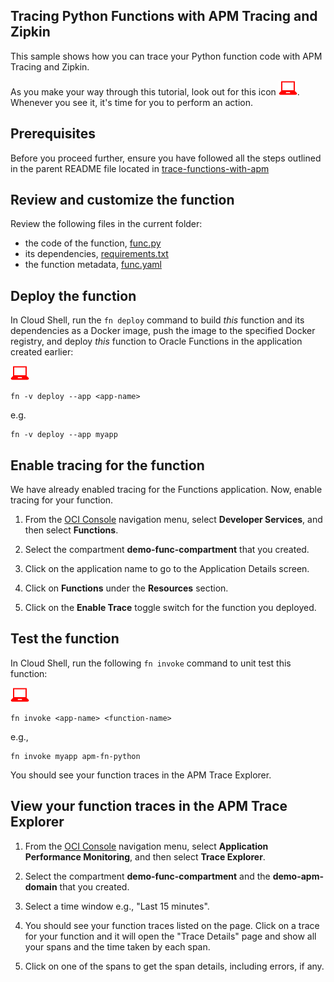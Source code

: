 ## Tracing Python Functions with APM Tracing and Zipkin

This sample shows how you can trace your Python function code with APM Tracing and Zipkin.

As you make your way through this tutorial, look out for this icon ![user input icon](../images/userinput.png).
Whenever you see it, it's time for you to perform an action.


## Prerequisites

Before you proceed further, ensure you have followed all the steps outlined 
in the parent README file located in [trace-functions-with-apm](../README.md)


## Review and customize the function

Review the following files in the current folder:
* the code of the function, [func.py](./func.py)
* its dependencies, [requirements.txt](./requirements.txt)
* the function metadata, [func.yaml](./func.yaml)


## Deploy the function

In Cloud Shell, run the `fn deploy` command to build *this* function and its dependencies as a Docker image, 
push the image to the specified Docker registry, and deploy *this* function to Oracle Functions 
in the application created earlier:

![user input icon](../images/userinput.png)
```
fn -v deploy --app <app-name>
```
e.g.
```
fn -v deploy --app myapp
```

## Enable tracing for the function

We have already enabled tracing for the Functions application. Now, enable tracing for your function.

1. From the [OCI Console](https://cloud.oracle.com) navigation menu, select **Developer Services**, and then select **Functions**.

2. Select the compartment **demo-func-compartment** that you created.

3. Click on the application name to go to the Application Details screen.

4. Click on **Functions** under the **Resources** section.

5. Click on the **Enable Trace** toggle switch for the function you deployed.


## Test the function

In Cloud Shell, run the following `fn invoke` command to unit test this function:

![user input icon](../images/userinput.png)
```
fn invoke <app-name> <function-name>
```
e.g., 
```
fn invoke myapp apm-fn-python
```

You should see your function traces in the APM Trace Explorer.


## View your function traces in the APM Trace Explorer

1. From the [OCI Console](https://cloud.oracle.com) navigation menu, select **Application Performance Monitoring**, and then select **Trace Explorer**.

2. Select the compartment **demo-func-compartment** and the **demo-apm-domain** that you created.

3. Select a time window e.g., "Last 15 minutes".

4. You should see your function traces listed on the page. Click on a trace for your function and it will open the "Trace Details" page and show all your spans and the time taken by each span.

5. Click on one of the spans to get the span details, including errors, if any.

